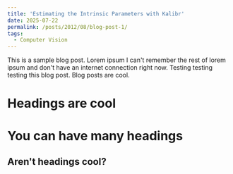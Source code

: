 ```yaml
---
title: 'Estimating the Intrinsic Parameters with Kalibr'
date: 2025-07-22
permalink: /posts/2012/08/blog-post-1/
tags:
  - Computer Vision
---
```


This is a sample blog post. Lorem ipsum I can't remember the rest of lorem ipsum and don't have an internet connection right now. Testing testing testing this blog post. Blog posts are cool.

Headings are cool
======

You can have many headings
======

Aren't headings cool?
------